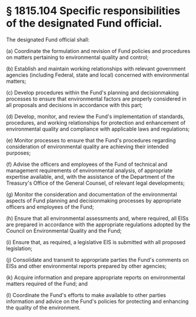 # § 1815.104   Specific responsibilities of the designated Fund official.

The designated Fund official shall: 


(a) Coordinate the formulation and revision of Fund policies and procedures on matters pertaining to environmental quality and control; 


(b) Establish and maintain working relationships with relevant government agencies (including Federal, state and local) concerned with environmental matters; 


(c) Develop procedures within the Fund's planning and decisionmaking processes to ensure that environmental factors are properly considered in all proposals and decisions in accordance with this part; 


(d) Develop, monitor, and review the Fund's implementation of standards, procedures, and working relationships for protection and enhancement of environmental quality and compliance with applicable laws and regulations; 


(e) Monitor processes to ensure that the Fund's procedures regarding consideration of environmental quality are achieving their intended purposes; 


(f) Advise the officers and employees of the Fund of technical and management requirements of environmental analysis, of appropriate expertise available, and, with the assistance of the Department of the Treasury's Office of the General Counsel, of relevant legal developments; 


(g) Monitor the consideration and documentation of the environmental aspects of Fund planning and decisionmaking processes by appropriate officers and employees of the Fund; 


(h) Ensure that all environmental assessments and, where required, all EISs are prepared in accordance with the appropriate regulations adopted by the Council on Environmental Quality and the Fund; 


(i) Ensure that, as required, a legislative EIS is submitted with all proposed legislation; 


(j) Consolidate and transmit to appropriate parties the Fund's comments on EISs and other environmental reports prepared by other agencies; 


(k) Acquire information and prepare appropriate reports on environmental matters required of the Fund; and 


(l) Coordinate the Fund's efforts to make available to other parties information and advice on the Fund's policies for protecting and enhancing the quality of the environment. 




